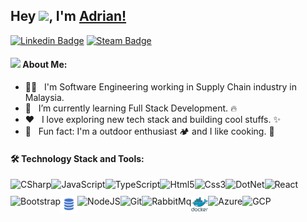 ## Hey <img src="https://media.giphy.com/media/hvRJCLFzcasrR4ia7z/giphy.gif" width="27">, I'm [Adrian!](https://github.com/adrian95c/)

<!-- https://devicon.dev/ for icons -->
<!-- Social -->
[![Linkedin Badge](https://img.shields.io/badge/-LinkedIn-0e76a8?style=flat-square&logo=Linkedin&logoColor=white)](https://www.linkedin.com/in/kok-wei-chin-045a55186/)
[![Steam Badge](https://img.shields.io/badge/-Steam-2a475e?style=flat-square&logo=Steam&logoColor=white)](https://steamcommunity.com/profiles/76561198336338436/) 

#### <img src="https://media.giphy.com/media/WUlplcMpOCEmTGBtBW/giphy.gif" width="27"> About Me:
- 👨‍💻 &nbsp; I'm Software Engineering working in Supply Chain industry in Malaysia.
- 🚀 &nbsp; I’m currently learning Full Stack Development. 🔥
- ❤️ &nbsp; I love exploring new tech stack and building cool stuffs. ✨
- 👾 &nbsp; Fun fact: I'm a outdoor enthusiast 🏕️ and I like cooking. 🥪

#### 🛠️ Technology Stack and Tools:
<!-- Programming Languages -->
  <img height="27" align="left" alt="CSharp" title="C#" src="https://cdn.jsdelivr.net/gh/devicons/devicon/icons/csharp/csharp-original.svg" />
  <img height="27" align="left" alt="JavaScript" title="JavaScript" src="https://cdn.jsdelivr.net/gh/devicons/devicon/icons/javascript/javascript-original.svg" />
  <img height="27" align="left" alt="TypeScript" title="TypeScript" src="https://cdn.jsdelivr.net/gh/devicons/devicon/icons/typescript/typescript-original.svg" />
  <img height="27" align="left" alt="Html5" title="HTML5" src="https://cdn.jsdelivr.net/gh/devicons/devicon/icons/html5/html5-original-wordmark.svg" />
  <img height="27" align="left" alt="Css3" title="CSS3" src="https://cdn.jsdelivr.net/gh/devicons/devicon/icons/css3/css3-original-wordmark.svg" />

<!-- Frameworks & Libraries -->
  <img height="27" align="left" alt="DotNet" title=".NET" src="https://cdn.jsdelivr.net/gh/devicons/devicon/icons/dot-net/dot-net-plain-wordmark.svg" />
  <img height="27" align="left" alt="React" title="React.js" src="https://cdn.jsdelivr.net/gh/devicons/devicon/icons/react/react-original.svg" />
  <img height="27" align="left" alt="Bootstrap" title="Bootstrap" src="https://cdn.jsdelivr.net/gh/devicons/devicon/icons/bootstrap/bootstrap-plain.svg" />      

<!-- Databases & Clouds -->
  <img height="27" align="left" alt="MSSQL" title="Microsoft SQL" src="https://raw.githubusercontent.com/github/explore/80688e429a7d4ef2fca1e82350fe8e3517d3494d/topics/sql/sql.png" />

<!-- Softwares & Tools -->
  <img height="27" align="left" alt="NodeJS" title="Node.js" src="https://cdn.jsdelivr.net/gh/devicons/devicon/icons/nodejs/nodejs-plain.svg" />
  <img height="27" align="left" alt="Git" title="Git" src="https://cdn.jsdelivr.net/gh/devicons/devicon/icons/git/git-original.svg" />
  <img height="27" align="left" alt="RabbitMq" title="RabbitMq" src="https://www.vectorlogo.zone/logos/rabbitmq/rabbitmq-icon.svg"/>
  <img height="27" align="left" alt="Docker" title="Docker" src="https://raw.githubusercontent.com/devicons/devicon/master/icons/docker/docker-original-wordmark.svg" />
  <img height="27" align="left" alt="Azure" title="Microsoft Azure" src="https://www.vectorlogo.zone/logos/microsoft_azure/microsoft_azure-icon.svg" />
  <img height="27" align="left" alt="GCP" title="Google Cloud" src="https://www.vectorlogo.zone/logos/google_cloud/google_cloud-icon.svg" />
